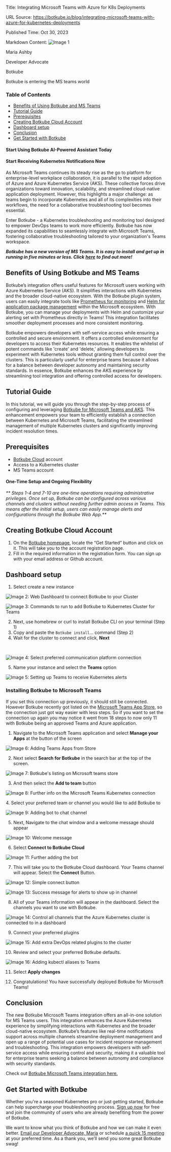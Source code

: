 Title: Integrating Microsoft Teams with Azure for K8s Deployments

URL Source: https://botkube.io/blog/integrating-microsoft-teams-with-azure-for-kubernetes-deployments

Published Time: Oct 30, 2023

Markdown Content:
![Image 1](https://cdn.prod.website-files.com/634fabb21508d6c9db9bc46f/6408ed63e5b48fed17e54625_SE6Pjp9PW9TaOwePHJXRaxaLQgYdT2HX_5PYASmvIx8.jpeg)

Maria Ashby

Developer Advocate

Botkube

Botkube is entering the MS teams world

### Table of Contents

*   [Benefits of Using Botkube and MS Teams](#benefits-of-using-botkube-and-ms-teams)
*   [Tutorial Guide](#tutorial-guide-)
*   [Prerequisites](#prerequisites)
*   [Creating Botkube Cloud Account](#creating-botkube-cloud-account)
*   [Dashboard setup](#dashboard-setup)
*   [Conclusion](#conclusion)
*   [Get Started with Botkube](#get-started-with-botkube)

#### Start Using Botkube AI-Powered Assistant Today

#### Start Receiving Kubernetes Notifications Now

As Microsoft Teams continues its steady rise as the go to platform for enterprise-level workplace collaboration, it is parallel to the rapid adoption of Azure and Azure Kubernetes Service (AKS). These collective forces drive organizations toward innovation, scalability, and streamlined cloud-native application deployment. However, this highlights a major challenge: as teams begin to incorporate Kubernetes and all of its complexities into their workflows, the need for a collaborative troubleshooting tool becomes essential.

Enter Botkube - a Kubernetes troubleshooting and monitoring tool designed to empower DevOps teams to work more efficiently. Botkube has now expanded its capabilities to seamlessly integrate with Microsoft Teams, fostering collaborative troubleshooting tailored to your organization's Teams workspace.

**_Botkube has a new version of MS Teams. It is easy to install and get up in running in five minutes or less. Click_** [**_here_**](http://botkube.io/blog/revolutionize-your-kubernetes-troubleshooting-workflow-with-microsoft-teams-and-botkube) **_to find out more!_**

Benefits of Using Botkube and MS Teams
--------------------------------------

Botkube’s integration offers useful features for Microsoft users working with Azure Kubernetes Service (AKS). It simplifies interactions with Kubernetes and the broader cloud-native ecosystem. With the Botkube plugin system, users can easily integrate tools like [Prometheus for monitoring](https://botkube.io/learn/how-botkube-makes-monitoring-kubernetes-easy) and [Helm for application package management](https://botkube.io/learn/helm-charts) within the Microsoft ecosystem. With Botkube, you can manage your deployments with Helm and customize your alerting set with Prometheus directly in Teams! This integration facilitates smoother deployment processes and more consistent monitoring.

Botkube empowers developers with self-service access while ensuring a controlled and secure environment. It offers a controlled environment for developers to access their Kubernetes resources. It enables the whitelist of potent commands like 'create' and 'delete,' allowing developers to experiment with Kubernetes tools without granting them full control over the clusters. This is particularly useful for enterprise teams because it allows for a balance between developer autonomy and maintaining security standards. In essence, Botkube enhances the AKS experience by streamlining tool integration and offering controlled access for developers.

Tutorial Guide
--------------

In this tutorial, we will guide you through the step-by-step process of configuring and leveraging [Botkube for Microsoft Teams and AKS](https://docs.botkube.io/installation/teams/). This enhancement empowers your team to efficiently establish a connection between Kubernetes and Microsoft Teams, facilitating the streamlined management of multiple Kubernetes clusters and significantly improving incident resolution times.

Prerequisites
-------------

*   [Botkube Cloud](http://app.botkube.io/) account
*   Access to a Kubernetes cluster
*   MS Teams account

#### One-Time Setup and Ongoing Flexibility

_\*\* Steps 1-4 and 7-10 are one-time operations requiring administrative privileges. Once set up, Botkube can be configured across various channels and clusters without needing further admin access in Teams. This means after the initial setup, users can easily manage alerts and configurations through the Botkube Web App.\*\*_

Creating Botkube Cloud Account
------------------------------

1.  On the [Botkube homepage](https://botkube.io/), locate the “Get Started” button and click on it. This will take you to the account registration page.
2.  Fill in the required information in the registration form. You can sign up with your email address or Github account.

Dashboard setup
---------------

1.  Select create a new instance

![Image 2: Web Dashboard to connect Botkube to your Cluster](https://cdn.prod.website-files.com/634fabb21508d6c9db9bc46f/65678f7dd390269cbe2d3ba4_jCUYYPLNDFZDkosCGhXjsC4Cvk9OsKaPJowAXS_Yi3-gdAekdM-YYj_QvgqvMCkAOIDbqXTaJGZuJFAjb5pIwZWo0kFlQwPBcwAzKW6X7ax6gK3rQVjbGKOJg_9Ps9i28sE-f7xg0hdp8hoY5mPwnNI.png)

![Image 3: Commands to run to add Botkube to Kubernetes Cluster for Teams](https://cdn.prod.website-files.com/634fabb21508d6c9db9bc46f/65678f7e072ab825022ca51e_w3OobTivy6lb1zbPozEcTOySEmAZPSRU0WVO120nal_egmZ-HVayv2FIuTzLsJ6vBJuZBfrFLiMkzjzpOS2kJash0C8_p3scSVIAFUY5Rb_1YqE2xACl2811ugQ1E-VazSxtzki-AirkeARSEZ5sKq0.png)

2.  Next, use homebrew or curl to install Botkube CLI on your terminal (Step 1)
3.  Copy and paste the `Botkube install`… command (Step 2)
4.  Wait for the cluster to connect and click, **Next**

‍

![Image 4: Select preferred communication platform connection](https://cdn.prod.website-files.com/634fabb21508d6c9db9bc46f/65678f7e1938916887fbf34f_WVBv6m9k1C5RWt4FI7QuA8VU-lSDXKQZOJWyqvfe7YZVDnNxquO3DBkznU2LP9TulrVxeDPloV4O7w40n6OVt3NjPPkMynGNKA_6wbc1knG-znVU3N5E8J6H1fqmpWafhnh4eOgb37W1Di2MgHUrrtU.png)

5.  Name your instance and select the **Teams** option

![Image 5: Setting up Teams to receive Kubernetes alerts](https://cdn.prod.website-files.com/634fabb21508d6c9db9bc46f/65678f7e6a852b2620a9b5fb_7fpjvjcPJcqBZKRJ2oNOisODdOt9vN9J-sYcsuFLYMzlKF8CzLOXI3vM83HZ0YvdShckXSZcDBTclvCv9IRPGrNqeIIMBA6KdnKhilwSek9nqKBLZOrwUUFMZYe5zIBJmv2nh3jwJuJK2kjgO5Lh1ZM.png)

### Installing Botkube to Microsoft Teams

If you set this connection up previously, it should still be connected. However Botkube recently got listed on the [Microsoft Teams App Store](https://botkube.io/blog/botkube-is-now-verified-in-microsoft-appsource), so the connection just got way easier with less steps. So if you want to set the connection up again you may notice it went from 18 steps to now only 11 with Botkube being an approved Teams and Azure application.

1.  Navigate to the Microsoft Teams application and select **Manage your Apps** at the button of the screen

![Image 6: Adding Teams Apps from Store](https://cdn.prod.website-files.com/634fabb21508d6c9db9bc46f/65678f7d14da41d53c779535_oErOXojrwoCSfbs3A0830mnbkI1xb2rOD83YopN5B6k7Ti_O5OZdusUD4VrNjdFs_xHSaTxCjdipKQJuaLhpksHgW3Fwd8xx8MSFSq1HiuWVzsoTG90t1Dy4nlcAAkIuNdAsumH4sjQWXljJJ9y_Lbo.png)

2.  Next select **Search for Botkube** in the search bar at the top of the screen.

![Image 7: Botkube's listing on Microsoft teams store](https://cdn.prod.website-files.com/634fabb21508d6c9db9bc46f/664cdd1749371ee8efa0e9ba_Botkube%20Teams%20APp%20pic.png)

3.  And then select the **Add to team** button

![Image 8: Further info on the Microsoft Teams Kubernetes connection](https://cdn.prod.website-files.com/634fabb21508d6c9db9bc46f/664cde0777d69d63cd727d52_Botkube%20Teams%20listing.png)

4\. Select your preferred team or channel you would like to add Botkube to

![Image 9: Adding bot to chat channel](https://cdn.prod.website-files.com/634fabb21508d6c9db9bc46f/65678f7e778b3a2f89c145c5_2I5Ickc_OXlcgym-Ju-rDd9gVc0kVk-QW0_js_3gURGp0dgqj5jS0lOzoIox8vr07ky4hiHkn3LHiTIJ0JKU4jK6Q9rIsan8_lavBnIF7WETp-F_LEM0bTZW4keiuLe3cM3VA_9leLry29hAZ1_vXfU.png)

5.  Next, Navigate to the chat window and a welcome message should appear

![Image 10: Welcome message](https://cdn.prod.website-files.com/634fabb21508d6c9db9bc46f/65678f7db157112561870666_ZfA2XrAwSEqm7yLkbUMoOEL_3sIULsNu2rHAaerMIvhOyKO79bjSFvausKcnNF_rxPc8rq0rFAl2VGRNct3Gb0aJimPt3pYbJInhW0-Z6ffQWq3_gPAbiJbHQHMhefcBbAbROu95icJakohqR-patiY.png)

6.  Select **Connect to Botkube Cloud**

![Image 11: Further adding the bot](https://cdn.prod.website-files.com/634fabb21508d6c9db9bc46f/65678f7db157112561870666_ZfA2XrAwSEqm7yLkbUMoOEL_3sIULsNu2rHAaerMIvhOyKO79bjSFvausKcnNF_rxPc8rq0rFAl2VGRNct3Gb0aJimPt3pYbJInhW0-Z6ffQWq3_gPAbiJbHQHMhefcBbAbROu95icJakohqR-patiY.png)

7.  This will take you to the Botkube Cloud dashboard. Your Teams channel will appear. Select the **Connect** Button.

![Image 12: Simple connect button](https://cdn.prod.website-files.com/634fabb21508d6c9db9bc46f/656eefd26cc09bfeec2845b3_Screen%20Shot%202023-12-05%20at%201.38.28%20AM.png)

![Image 13: Success message for alerts to show up in channel](https://cdn.prod.website-files.com/634fabb21508d6c9db9bc46f/65678f7d165a59345b2b698b__rEh9UH04sSf8XxhQi_3JhGSjynIaVLwD--bRFqQa3v2Rqrahxpnna3yryM1a4omthQ-Fize-gyhNgRAXDTl-DYQXkJ1LUhp1OvRWNwn62jwfra7qa806TPcVm13W3pbeA52XN47_MlPkUVEvvyb6KA.png)

8.  All of your Teams information will appear in the dashboard. Select the channels you want to use with Botkube.

![Image 14: Control all channels that the Azure Kubernetes cluster is connected to in a dashboard](https://cdn.prod.website-files.com/634fabb21508d6c9db9bc46f/65678f7ead44d850b34e7f35_nSgmglbxW-mAFvthFI-1q0c0dcMg2m2wejlA2__CmM-vyDDeyLjUh84vTLufTx77jaJ-ifWWa1bzkFpn7bPK0KbehAARBOg2Zle9HbNUk3SXAP9-jcNbNXFypsfgSPY75R2BLLwmDi9nUFUY88StBNg.png)

9.  Connect your preferred plugins

![Image 15: Add extra DevOps related plugins to the cluster](https://cdn.prod.website-files.com/634fabb21508d6c9db9bc46f/65678f7ddec01b0e38f3eb6d_pVkuqIiFGr5zQ8lNXQcSMQXQhDbPx5rZ6m0OptpyWKHIfpzzTwn1UbTR44-HU_YM2NOBfoOhvapjYfohK0AUjF5dsvV_8JGnujLfhEzupnaCMLJoD4pzbAE6aHZemjv1Rzzi3rsu8HoFbqrSxbu1TVI.png)

10.  Review and select your preferred Botkube defaults.

![Image 16: Adding kubectl aliases to Teams](https://cdn.prod.website-files.com/634fabb21508d6c9db9bc46f/65678f7d6f8e75cab928022a_PVwnI51Br_JjDcyKQsNjixKmrtTDW10Ug0gHIUJMFxDo51P-_aRrStZiIrK-Pmqxg3DnFwrtTRZqhHUGhZv2d37pHnWMmUvx9p5o4FnQe8M-YkkM8wVZk7_P3-tUs0umUmnfE37H4QbtR8E-yg36w2A.png)

11.  Select **Apply changes**‍
    
12.  Congratulations! You have successfully deployed Botkube for Microsoft Teams!
    

Conclusion
----------

The new Botkube Microsoft Teams integration offers an all-in-one solution for MS Teams users. This integration enhances the Azure Kubernetes experience by simplifying interactions with Kubernetes and the broader cloud-native ecosystem. Botkube’s features like real-time notifications support across multiple channels streamline deployment management and open up a range of potential use cases for incident response management and troubleshooting. This integration empowers developers with self-service access while ensuring control and security, making it a valuable tool for enterprise teams seeking a balance between autonomy and compliance with security standards.

Check out [Botkube Microsoft Teams integration here.](https://botkube.io/integration/teams)

Get Started with Botkube
------------------------

Whether you're a seasoned Kubernetes pro or just getting started, Botkube can help supercharge your troubleshooting process. [Sign up now](https://app.botkube.io/) for free and join the community of users who are already benefiting from the power of Botkube.

We want to know what you think of Botkube and how we can make it even better. [Email our Developer Advocate, Maria](mailto:maria@kubeshop.io) or schedule [a quick 15 meeting](https://calendly.com/maria-botkube/15min) at your preferred time. As a thank you, we’ll send you some great Botkube swag!
